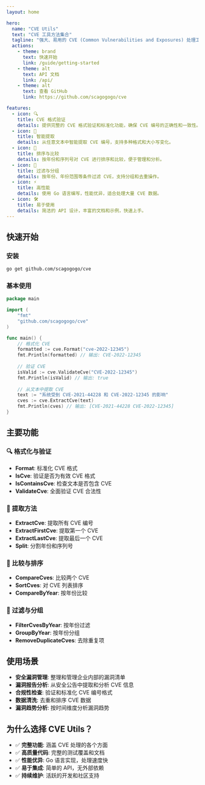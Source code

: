 ```yaml
---
layout: home

hero:
  name: "CVE Utils"
  text: "CVE 工具方法集合"
  tagline: "强大、易用的 CVE (Common Vulnerabilities and Exposures) 处理工具库"
  actions:
    - theme: brand
      text: 快速开始
      link: /guide/getting-started
    - theme: alt
      text: API 文档
      link: /api/
    - theme: alt
      text: 查看 GitHub
      link: https://github.com/scagogogo/cve

features:
  - icon: 🔍
    title: CVE 格式验证
    details: 提供完整的 CVE 格式验证和标准化功能，确保 CVE 编号的正确性和一致性。
  - icon: 📝
    title: 智能提取
    details: 从任意文本中智能提取 CVE 编号，支持多种格式和大小写变化。
  - icon: 🔄
    title: 排序与比较
    details: 按年份和序列号对 CVE 进行排序和比较，便于管理和分析。
  - icon: 🎯
    title: 过滤与分组
    details: 按年份、年份范围等条件过滤 CVE，支持分组和去重操作。
  - icon: ⚡
    title: 高性能
    details: 使用 Go 语言编写，性能优异，适合处理大量 CVE 数据。
  - icon: 🛠️
    title: 易于使用
    details: 简洁的 API 设计，丰富的文档和示例，快速上手。
---
```


## 快速开始

### 安装

```bash
go get github.com/scagogogo/cve
```

### 基本使用

```go
package main

import (
    "fmt"
    "github.com/scagogogo/cve"
)

func main() {
    // 格式化 CVE
    formatted := cve.Format("cve-2022-12345")
    fmt.Println(formatted) // 输出: CVE-2022-12345
    
    // 验证 CVE
    isValid := cve.ValidateCve("CVE-2022-12345")
    fmt.Println(isValid) // 输出: true
    
    // 从文本中提取 CVE
    text := "系统受到 CVE-2021-44228 和 CVE-2022-12345 的影响"
    cves := cve.ExtractCve(text)
    fmt.Println(cves) // 输出: [CVE-2021-44228 CVE-2022-12345]
}
```

## 主要功能

### 🔍 格式化与验证
- **Format**: 标准化 CVE 格式
- **IsCve**: 验证是否为有效 CVE 格式
- **IsContainsCve**: 检查文本是否包含 CVE
- **ValidateCve**: 全面验证 CVE 合法性

### 📝 提取方法
- **ExtractCve**: 提取所有 CVE 编号
- **ExtractFirstCve**: 提取第一个 CVE
- **ExtractLastCve**: 提取最后一个 CVE
- **Split**: 分割年份和序列号

### 🔄 比较与排序
- **CompareCves**: 比较两个 CVE
- **SortCves**: 对 CVE 列表排序
- **CompareByYear**: 按年份比较

### 🎯 过滤与分组
- **FilterCvesByYear**: 按年份过滤
- **GroupByYear**: 按年份分组
- **RemoveDuplicateCves**: 去除重复项

## 使用场景

- **安全漏洞管理**: 整理和管理企业内部的漏洞清单
- **漏洞报告分析**: 从安全公告中提取和分析 CVE 信息
- **合规性检查**: 验证和标准化 CVE 编号格式
- **数据清洗**: 去重和排序 CVE 数据
- **漏洞趋势分析**: 按时间维度分析漏洞趋势

## 为什么选择 CVE Utils？

- ✅ **完整功能**: 涵盖 CVE 处理的各个方面
- ✅ **高质量代码**: 完整的测试覆盖和文档
- ✅ **性能优异**: Go 语言实现，处理速度快
- ✅ **易于集成**: 简单的 API，无外部依赖
- ✅ **持续维护**: 活跃的开发和社区支持
